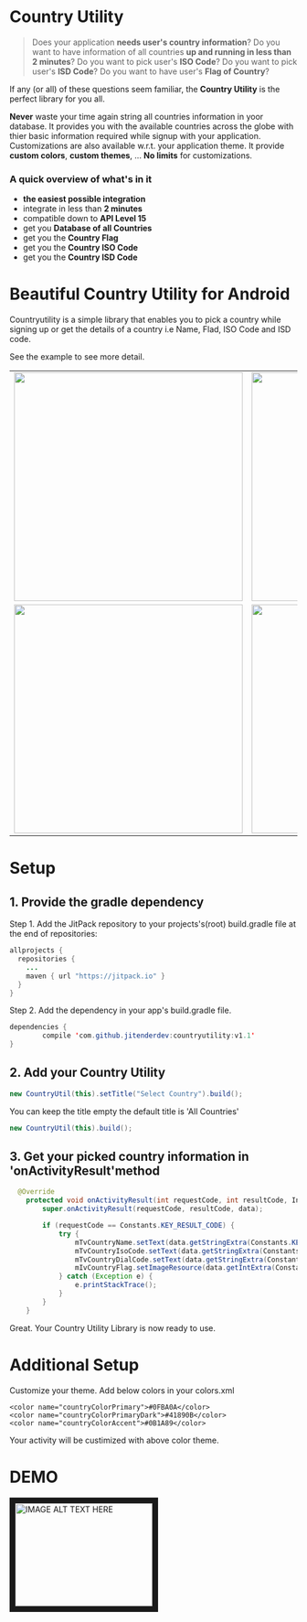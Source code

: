 
# Country Utility 


> Does your application **needs user's country information**? Do you want to have information of all countries **up and running in less than 2 minutes**? Do you want to pick user's **ISO Code**?
Do you want to pick user's **ISD Code**? Do you want to have user's **Flag of Country**?

If any (or all) of these questions seem familiar, the **Country Utility** is the perfect library for you all.

**Never** waste your time again string all countries information in yoor database.
It provides you with the available countries across the globe with thier basic information required while signup with your application. Customizations are also available w.r.t. your application theme. It provide **custom colors**, **custom themes**, ... **No limits** for customizations.

### A quick overview of what's in it 
- **the easiest possible integration**
- integrate in less than **2 minutes**
- compatible down to **API Level 15**
- get you **Database of all Countries**
- get you the **Country Flag**
- get you the **Country ISO Code**
- get you the **Country ISD Code**


# Beautiful Country Utility for Android


Countryutility is a simple library that enables you to pick a country while signing up or get the details of a country i.e Name, Flad, ISO Code and ISD code.

See the example to see more detail.

<table align="center">
    <tr>
        <td>
            <img src="https://raw.githubusercontent.com/jitenderdev/countryutility/master/screenshots/1.png" height="400" height="500"/>
        </td>
        <td>
            <img src="https://raw.githubusercontent.com/jitenderdev/countryutility/master/screenshots/2.png" height="400" height="500" />
        </td>
          <tr>
         <td>
            <img src="https://raw.githubusercontent.com/jitenderdev/countryutility/master/screenshots/3.png" height="400" height="500" />
        </td>
        <td>
            <img src="https://raw.githubusercontent.com/jitenderdev/countryutility/master/screenshots/4.png" height="400" height="500" />
        </td>
          </tr>
      </tr>
</table>


# Setup

## 1. Provide the gradle dependency

Step 1\. Add the JitPack repository to your projects's(root) build.gradle file at the end of repositories:

```java
allprojects {
  repositories {
    ...
    maven { url "https://jitpack.io" }
  }
}
```

Step 2\. Add the dependency in your app's build.gradle file.

```java
dependencies {
        compile 'com.github.jitenderdev:countryutility:v1.1'
}
```


## 2. Add your Country Utility
```java
new CountryUtil(this).setTitle("Select Country").build();
```
 You can keep the title empty the default title is 'All Countries'

```java
new CountryUtil(this).build();
```


## 3. Get your picked country information in 'onActivityResult'method
```java
  @Override
    protected void onActivityResult(int requestCode, int resultCode, Intent data) {
        super.onActivityResult(requestCode, resultCode, data);

        if (requestCode == Constants.KEY_RESULT_CODE) {
            try {
                mTvCountryName.setText(data.getStringExtra(Constants.KEY_COUNTRY_NAME));
                mTvCountryIsoCode.setText(data.getStringExtra(Constants.KEY_COUNTRY_ISO_CODE));
                mTvCountryDialCode.setText(data.getStringExtra(Constants.KEY_COUNTRY_ISD_CODE));
                mIvCountryFlag.setImageResource(data.getIntExtra(Constants.KEY_COUNTRY_FLAG, 0));
            } catch (Exception e) {
                e.printStackTrace();
            }
        }
    }
```

Great. Your Country Utility Library is now ready to use.



# Additional Setup

Customize your theme. Add below colors in your colors.xml

   <!-- Country Util -->
    <color name="countryColorPrimary">#0FBA0A</color>
    <color name="countryColorPrimaryDark">#41890B</color>
    <color name="countryColorAccent">#0B1A89</color>
    
Your activity will be custimized with above color theme.

# DEMO

<a href="http://www.youtube.com/watch?feature=player_embedded&v=45OxgQAo6y8
" target="_blank"><img src="http://img.youtube.com/vi/45OxgQAo6y8/0.jpg" 
alt="IMAGE ALT TEXT HERE" width="240" height="180" border="10" /></a>
 


